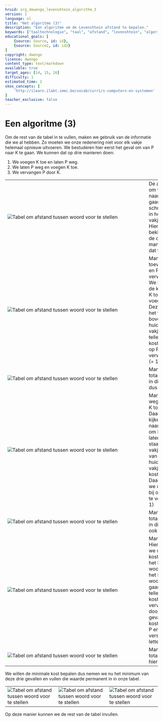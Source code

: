 ```yaml
---
hruid: org_dewengo_levenshtein_algorithm_3
version: 1
language: nl
title: "Het algoritme (3)"
description: "Een algoritme om de Levenshtein afstand te bepalen."
keywords: ["taaltechnologie", "taal", "afstand", "levenshtein", "algoritme"]
educational_goals: [
    {source: Source, id: id}, 
    {source: Source2, id: id2}
]
copyright: dwengo
licence: dwengo
content_type: text/markdown
available: true
target_ages: [14, 15, 16]
difficulty: 1
estimated_time: 2
skos_concepts: [
    'http://ilearn.ilabt.imec.be/vocab/curr1/s-computers-en-systemen'
]
teacher_exclusive: false
---
```


# Een algoritme (3)

Om de rest van de tabel in te vullen, maken we gebruik van de informatie die we al hebben. Zo moeten we onze redenering niet voor elk vakje helemaal opnieuw uitvoeren. We bestuderen hier eerst het geval om van P naar K te gaan. We kunnen dat op drie manieren doen:

1. We voegen K toe en laten P weg.
2. We laten P weg en voegen K toe.
3. We vervangen P door K.

<table>
    <tr>
        <td style="min-width:450px"><img src="img/levenshtein_example_step3.svg" alt="Tabel om afstand tussen woord voor te stellen" title="tabel om afstand tussen woord voor te stellen"></td>
        <td>De afstand om van P naar K te gaan schrijven we in het oranje vakje (2, 2). Hieronder bekijken we de drie manieren om dat te doen.</td>
    </tr>
    <tr>
        <td><img src="img/levenshtein_example_step4a.svg" alt="Tabel om afstand tussen woord voor te stellen" title="tabel om afstand tussen woord voor te stellen"></td>
        <td>Manier 1: K toevoegen en P verwijderen. We kennen de kost al om K toe te voegen. Deze staat in het vakje boven het huidige vakje. Daar tellen we de kost bij op op P te verwijderen (= 1).</td>
    </tr>
    <tr>
        <td><img src="img/levenshtein_example_step4b.svg" alt="Tabel om afstand tussen woord voor te stellen" title="tabel om afstand tussen woord voor te stellen"></td>
        <td>Manier 1: De totale kost is in dit geval dus 2.</td>
    </tr>
    <tr>
        <td><img src="img/levenshtein_example_step5a.svg" alt="Tabel om afstand tussen woord voor te stellen" title="tabel om afstand tussen woord voor te stellen"></td>
        <td>Manier 2: P weglaten en K toevoegen. Daarvoor kijken we naar de kost om P weg te laten. Die staat in het vakje links van het huidige vakje. Deze kost is 1. Daar tellen we de kost bij om K toe te voegen (= 1)</td>
    </tr>
    <tr>
        <td><img src="img/levenshtein_example_step5b.svg" alt="Tabel om afstand tussen woord voor te stellen" title="tabel om afstand tussen woord voor te stellen"></td>
        <td>Manier 2: De totale kost is in dit geval ook 2.</td>
    </tr>
    <tr>
        <td><img src="img/levenshtein_example_step6a.svg" alt="Tabel om afstand tussen woord voor te stellen" title="tabel om afstand tussen woord voor te stellen"></td>
        <td>Manier 3: Hier kijken we naar de kost om van het lege woord naar het lege woord te gaan. Daarbij tellen we de kost om P te vervangen door K. In dit geval is die kost 1 omdat P en K verschillende letters zijn.</td>
    </tr>
    <tr>
        <td><img src="img/levenshtein_example_step6b.svg" alt="Tabel om afstand tussen woord voor te stellen" title="tabel om afstand tussen woord voor te stellen"></td>
        <td>Manier 3: De totale kost is hier dus 1</td>
    </tr>
</table>

We willen de minimale kost bepalen dus nemen we nu het minimum van deze drie gevallen en vullen die waarde permanent in in onze tabel.

<table>
    <tr>
        <td><img src="img/levenshtein_example_step7a.svg" alt="Tabel om afstand tussen woord voor te stellen" title="tabel om afstand tussen woord voor te stellen"></td>
        <td><img src="img/levenshtein_example_step7b.svg" alt="Tabel om afstand tussen woord voor te stellen" title="tabel om afstand tussen woord voor te stellen"></td>
        <td><img src="img/levenshtein_example_step7c.svg" alt="Tabel om afstand tussen woord voor te stellen" title="tabel om afstand tussen woord voor te stellen"></td>
    </tr>
</table>


Op deze manier kunnen we de rest van de tabel invullen.